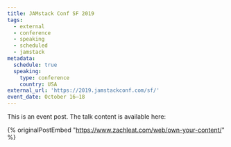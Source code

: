 ```yaml
---
title: JAMstack Conf SF 2019
tags:
  - external
  - conference
  - speaking
  - scheduled
  - jamstack
metadata:
  schedule: true
  speaking:
    type: conference
    country: USA
external_url: 'https://2019.jamstackconf.com/sf/'
event_date: October 16–18
---
```

This is an event post. The talk content is available here:

{% originalPostEmbed "https://www.zachleat.com/web/own-your-content/" %}